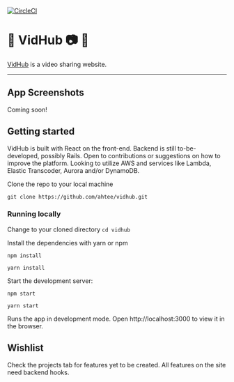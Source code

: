 [![CircleCI](https://circleci.com/gh/ahtee/viewhub/tree/master.svg?style=shield)](https://circleci.com/gh/ahtee/viewhub/tree/master)

# :rocket: VidHub :camera: :eyes:

[VidHub](https://vidhub.org) is a video sharing website.

---
## App Screenshots

Coming soon!

## Getting started

VidHub is built with React on the front-end. Backend is still to-be-developed, possibly Rails. Open to contributions or suggestions on how to improve the platform. Looking to utilize AWS and services like Lambda, Elastic Transcoder, Aurora and/or DynamoDB.

Clone the repo to your local machine
```
git clone https://github.com/ahtee/vidhub.git
```

### Running locally

Change to your cloned directory `cd vidhub`

Install the dependencies with yarn or npm
```
npm install

yarn install
```

Start the development server:
```
npm start

yarn start
```

Runs the app in development mode.
Open http://localhost:3000 to view it in the browser.

## Wishlist

Check the projects tab for features yet to be created. All features on the site need backend hooks.
